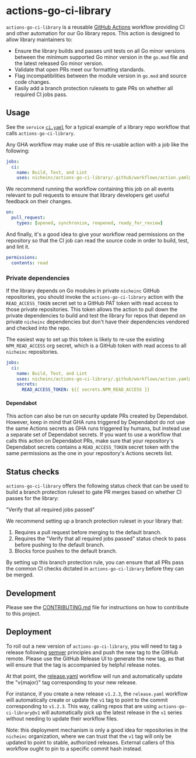 # actions-go-ci-library

`actions-go-ci-library` is a reusable
[GitHub Actions](https://docs.github.com/en/actions) workflow providing CI
and other automation for our Go library repos. This action is designed to allow
library maintainers to:

- Ensure the library builds and passes unit tests on all Go minor versions
  between the minimum supported Go minor version in the `go.mod` file and the
  latest released Go minor version.
- Validate that open PRs meet our formatting standards.
- Flag incompatibilities between the module version in `go.mod` and
  source code changes.
- Easily add a branch protection rulesets to gate PRs on whether all required CI
  jobs pass.

## Usage

See the `service`
[`ci.yaml`](https://github.com/nicheinc/service/blob/main/.github/workflows/ci.yaml)
for a typical example of a library repo workflow that calls
`actions-go-ci-library`.

Any GHA workflow may make use of this re-usable action with a job like the
following:

```yaml
jobs:
  ci:
    name: Build, Test, and Lint
    uses: nicheinc/actions-go-ci-library/.github/workflows/action.yaml@v2
```


We recommend running the workflow containing this job on all events relevant to
pull requests to ensure that library developers get useful feedback on their
changes.

```yaml
on:
  pull_request:
    types: [opened, synchronize, reopened, ready_for_review]
```

And finally, it's a good idea to give your workflow read permissions on the
repository so that the CI job can read the source code in order to build, test,
and lint it.

```yaml
permissions:
  contents: read
```

### Private dependencies

If the library depends on Go modules in private `nicheinc` GitHub repositories,
you should invoke the `actions-go-ci-library` action with the
`READ_ACCESS_TOKEN` secret set to a GitHub PAT token with read access to those
private repositories.  This token allows the action to pull down the private
dependencies to build and test the library for repos that depend on private
`nicheinc` dependencies but don't have their dependencies vendored and checked
into the repo.

The easiest way to set up this token is likely to re-use the existing
`NPM_READ_ACCESS` org secret, which is a GitHub token with read access to all 
`nicheinc` repositories.

```yaml
jobs:
  ci:
    name: Build, Test, and Lint
    uses: nicheinc/actions-go-ci-library/.github/workflows/action.yaml@v2
    secrets:
      READ_ACCESS_TOKEN: ${{ secrets.NPM_READ_ACCESS }}
```

#### Dependabot

This action can also be run on security update PRs created by Dependabot.
However, keep in mind that GHA runs triggered by Dependabot do not use the same
Actions secrets as GHA runs triggered by humans, but instead use a separate set
of Dependabot secrets. If you want to use a workflow that calls this action on
Dependabot PRs, make sure that your repository's Dependabot secrets contains a
`READ_ACCESS_TOKEN` secret token with the same permissions as the one in your
repository's Actions secrets list.

## Status checks

`actions-go-ci-library` offers the following status check that can be used to
build a branch protection ruleset to gate PR merges based on whether CI passes
for the library:

"Verify that all required jobs passed"

We recommend setting up a branch protection ruleset in your library that:

1. Requires a pull request before merging to the default branch.
2. Requires the "Verify that all required jobs passed" status check to pass
   before pushing to the default branch.
3. Blocks force pushes to the default branch.

By setting up this branch protection rule, you can ensure that all PRs pass the
common CI checks dictated in `actions-go-ci-library` before they can be merged.

## Development

Please see the [CONTRIBUTING.md](CONTRIBUTING.md) file for instructions on how
to contribute to this project.

## Deployment

To roll out a new version of `actions-go-ci-library`, you will need to tag a
release following [semver](https://semver.org/) principles and push the new tag
to the GitHub remote. Please use the GitHub Release UI to generate the new tag,
as that will ensure that the tag is accompanied by helpful release notes.

At that point, the [release.yaml](./.github/workflows/release.yaml) workflow
will run and automatically update the "v{major}" tag corresponding to your new
release.

For instance, if you create a new release `v1.2.3`, the `release.yaml` workflow
will automatically create or update the `v1` tag to point to the commit
corresponding to `v1.2.3`. This way, calling repos that are using
`actions-go-ci-library@v1` will automatically pick up the latest release in the
`v1` series without needing to update their workflow files.

Note: this deployment mechanism is only a good idea for repositories in the
`nicheinc` organization, where we can trust that the `v1` tag will only be
updated to point to stable, authorized releases. External callers of this
workflow ought to pin to a specific commit hash instead.
